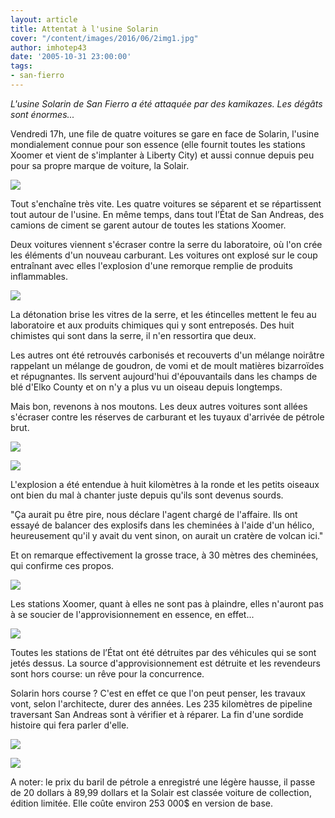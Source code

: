 ```yaml
---
layout: article
title: Attentat à l'usine Solarin
cover: "/content/images/2016/06/2img1.jpg"
author: imhotep43
date: '2005-10-31 23:00:00'
tags:
- san-fierro
---
```


_L'usine Solarin de San Fierro a été attaquée par des kamikazes. Les dégâts sont énormes..._

Vendredi 17h, une file de quatre voitures se gare en face de Solarin, l'usine mondialement connue pour son essence (elle fournit toutes les stations Xoomer et vient de s'implanter à Liberty City) et aussi connue depuis peu pour sa propre marque de voiture, la Solair.

![](  /content/images/2005/01/3img0.jpg)

Tout s'enchaîne très vite. Les quatre voitures se séparent et se répartissent tout autour de l'usine. En même temps, dans tout l’État de San Andreas, des camions de ciment se garent autour de toutes les stations Xoomer.

Deux voitures viennent s'écraser contre la serre du laboratoire, où l'on crée les éléments d'un nouveau carburant. Les voitures ont explosé sur le coup entraînant avec elles l'explosion d'une remorque remplie de produits inflammables.

![](  /content/images/2005/01/3img5.jpg)

La détonation brise les vitres de la serre, et les étincelles mettent le feu au laboratoire et aux produits chimiques qui y sont entreposés. Des huit chimistes qui sont dans la serre, il n'en ressortira que deux.

Les autres ont été retrouvés carbonisés et recouverts d'un mélange noirâtre rappelant un mélange de goudron, de vomi et de moult matières bizarroïdes et répugnantes. Ils servent aujourd'hui d'épouvantails dans les champs de blé d'Elko County et on n'y a plus vu un oiseau depuis longtemps.

Mais bon, revenons à nos moutons. Les deux autres voitures sont allées s'écraser contre les réserves de carburant et les tuyaux d'arrivée de pétrole brut.

![](  /content/images/2005/01/3img7.jpg)

![](  /content/images/2005/01/3img3.jpg)

L'explosion a été entendue à huit kilomètres à la ronde et les petits oiseaux ont bien du mal à chanter juste depuis qu'ils sont devenus sourds.

"Ça aurait pu être pire, nous déclare l'agent chargé de l'affaire. Ils ont essayé de balancer des explosifs dans les cheminées à l'aide d'un hélico, heureusement qu'il y avait du vent sinon, on aurait un cratère de volcan ici."

Et on remarque effectivement la grosse trace, à 30 mètres des cheminées, qui confirme ces propos.

![](  /content/images/2005/01/3img2.jpg)

Les stations Xoomer, quant à elles ne sont pas à plaindre, elles n'auront pas à se soucier de l'approvisionnement en essence, en effet...

![](  /content/images/2005/01/3img9.jpg)

Toutes les stations de l’État ont été détruites par des véhicules qui se sont jetés dessus. La source d'approvisionnement est détruite et les revendeurs sont hors course: un rêve pour la concurrence.

Solarin hors course ? C'est en effet ce que l'on peut penser, les travaux vont, selon l'architecte, durer des années. Les 235 kilomètres de pipeline traversant San Andreas sont à vérifier et à réparer. La fin d'une sordide histoire qui fera parler d'elle.

![](  /content/images/2005/01/3img1.jpg)

![](  /content/images/2005/01/3img8.jpg)

A noter: le prix du baril de pétrole a enregistré une légère hausse, il passe de 20 dollars à 89,99 dollars et la Solair est classée voiture de collection, édition limitée. Elle coûte environ 253 000$ en version de base.

<!--kg-card-end: markdown-->
